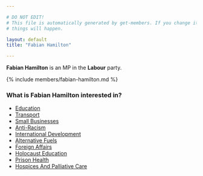 ```yaml
---

# DO NOT EDIT!
# This file is automatically generated by get-members. If you change it, bad
# things will happen.

layout: default
title: "Fabian Hamilton"

---
```


**Fabian Hamilton** is an MP in the **Labour** party.

{% include members/fabian-hamilton.md %}

### What is Fabian Hamilton interested in?


* [Education](/interests/education.html)
* [Transport](/interests/transport.html)
* [Small Businesses](/interests/small-businesses.html)
* [Anti-Racism](/interests/anti-racism.html)
* [International Development](/interests/international-development.html)
* [Alternative Fuels](/interests/alternative-fuels.html)
* [Foreign Affairs](/interests/foreign-affairs.html)
* [Holocaust Education](/interests/holocaust-education.html)
* [Prison Health](/interests/prison-health.html)
* [Hospices And Palliative Care](/interests/hospices-and-palliative-care.html)

